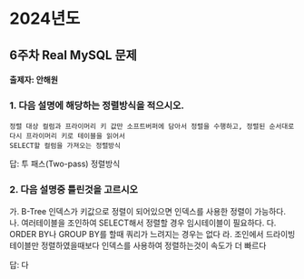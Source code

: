 # 2024년도
## 6주차 Real MySQL 문제
#### 출제자: 안해원

### 1. 다음 설명에 해당하는 정렬방식을 적으시오.
```
정렬 대상 컬럼과 프라이머리 키 값만 소프트버퍼에 담아서 정렬을 수행하고, 정렬된 순서대로 다시 프라이머리 키로 테이블을 읽어서 
SELECT할 컬럼을 가져오는 정렬방식
```

답: 투 패스(Two-pass) 정렬방식

### 2. 다음 설명중 틀린것을 고르시오
가. B-Tree 인덱스가 키값으로 정렬이 되어있으면 인덱스를 사용한 정렬이 가능하다.
나. 여러테이블을 조인하여 SELECT해서 정렬할 경우 임시테이블이 필요하다.
다. ORDER BY나 GROUP BY를 할때 쿼리가 느려지는 경우는 없다
라. 조인에서 드라이빙 테이블만 정렬하였을때보다 인덱스를 사용하여 정렬하는것이 속도가 더 빠르다

답: 다
